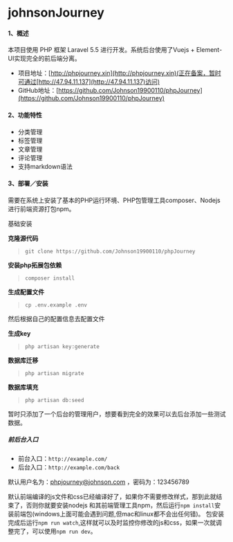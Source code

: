 # johnsonJourney
#### 1、概述
本项目使用 PHP 框架 Laravel 5.5 进行开发。系统后台使用了Vuejs + Element-UI实现完全的前后端分离。
*    项目地址：[http://phpjourney.xin](http://phpjourney.xin)(正在备案，暂时可通过[http://47.94.11.137](http://47.94.11.137)访问)
*    GitHub地址：[https://github.com/Johnson19900110/phpJourney](https://github.com/Johnson19900110/phpJourney)
#### 2、功能特性
*   分类管理
*   标签管理
*   文章管理
*   评论管理
*   支持markdown语法
#### 3、部署／安装
需要在系统上安装了基本的PHP运行环境、PHP包管理工具composer、Nodejs进行前端资源打包npm。

基础安装

**克隆源代码**
> `git clone https://github.com/Johnson19900110/phpJourney`

**安装php拓展包依赖**
> `composer install`

**生成配置文件**
> `cp .env.example .env`

然后根据自己的配置信息去配置文件

**生成key**
> `php artisan key:generate`

**数据库迁移**
> `php artisan migrate`

**数据库填充**
> `php artisan db:seed`

暂时只添加了一个后台的管理用户，想要看到完全的效果可以去后台添加一些测试数据。


##### 前后台入口
* 前台入口：`http://example.com/`
* 后台入口：`http://example.com/back`

默认用户名为：phpjourney@johnson.com ，密码为：123456789

默认前端编译的js文件和css已经编译好了，如果你不需要修改样式，那到此就结束了，否则你就要安装nodejs
和其前端管理工具npm，然后运行`npm install`安装前端包(windows上面可能会遇到问题,但mac和linux都不会出任何错)。
包安装完成后运行`npm run watch`,这样就可以及时监控你修改的js和css，如果一次就调整完了，可以使用`npm run dev`。